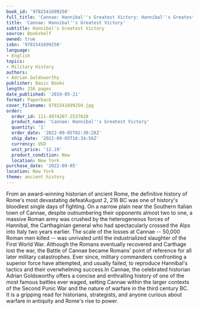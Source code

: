 ```yaml
---
book_id: '9781541699250'
full_title: 'Cannae: Hannibal''s Greatest Victory: Hannibal''s Greatest Victory'
title: 'Cannae: Hannibal''s Greatest Victory'
subtitle: Hannibal's Greatest Victory
source: Bookshelf
owned: true
isbn: '9781541699250'
language:
- English
topics:
- Military History
authors:
- Adrian Goldsworthy
publisher: Basic Books
length: 256 pages
date_published: '2019-05-21'
format: Paperback
cover_filename: 9781541699250.jpg
order:
  order_id: 111-4974207-2537028
  product_name: 'Cannae: Hannibal''s Greatest Victory'
  quantity: '1'
  order_date: '2022-09-05T02:30:28Z'
  ship_date: '2022-09-05T16:34:56Z'
  currency: USD
  unit_price: '12.19'
  product_condition: New
  location: New York
purchase_date: '2022-09-05'
location: New York
theme: ancient history
---
```

From an award-winning historian of ancient Rome, the definitive history of Rome's most devastating defeatAugust 2, 216 BC was one of history's bloodiest single days of fighting. On a narrow plain near the Southern Italian town of Cannae, despite outnumbering their opponents almost two to one, a massive Roman army was crushed by the heterogeneous forces of Hannibal, the Carthaginian general who had spectacularly crossed the Alps into Italy two years earlier. The scale of the losses at Cannae -- 50,000 Roman men killed -- was unrivaled until the industrialized slaughter of the First World War. Although the Romans eventually recovered and Carthage lost the war, the Battle of Cannae became Romans' point of reference for all later military catastrophes. Ever since, military commanders confronting a superior force have attempted, and usually failed, to reproduce Hannibal's tactics and their overwhelming success.In Cannae, the celebrated historian Adrian Goldsworthy offers a concise and enthralling history of one of the most famous battles ever waged, setting Cannae within the larger contexts of the Second Punic War and the nature of warfare in the third century BC. It is a gripping read for historians, strategists, and anyone curious about warfare in antiquity and Rome's rise to power.

